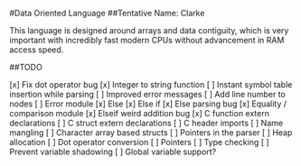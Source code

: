 #Data Oriented Language
##Tentative Name: Clarke

This language is designed around arrays and data contiguity, which is very important with incredibly fast modern CPUs without advancement in RAM access speed.

##TODO

[x] Fix dot operator bug
[x] Integer to string function
[ ] Instant symbol table insertion while parsing
[ ] Improved error messages
[ ] Add line number to nodes
[ ] Error module
[x] Else
[x] Else if
[x] Else parsing bug
[x] Equality / comparison module
[x] Elseif weird addition bug
[x] C function extern declarations
[ ] C struct extern declarations
[ ] C header imports
[ ] Name mangling
[ ] Character array based structs
[ ] Pointers in the parser
[ ] Heap allocation
[ ] Dot operator conversion
[ ] Pointers
[ ] Type checking
[ ] Prevent variable shadowing
[ ] Global variable support?

